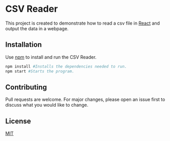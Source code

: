 # CSV Reader

This project is created to demonstrate how to read a csv file in [React](https://reactjs.org/) and output the data in a webpage.

## Installation

Use [npm](https://www.npmjs.com/) to install and run the CSV Reader.

```bash
npm install #Installs the dependencies needed to run.
npm start #Starts the program.
```

## Contributing
Pull requests are welcome. For major changes, please open an issue first to discuss what you would like to change.


## License
[MIT](https://choosealicense.com/licenses/mit/)

